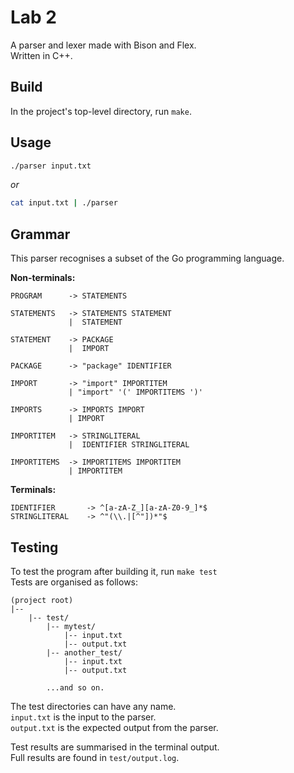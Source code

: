 # Lab 2
A parser and lexer made with Bison and Flex.  
Written in C++.

## Build
In the project's top-level directory, run `make`.  
## Usage
``` bash
./parser input.txt
```
_or_

``` bash
cat input.txt | ./parser
```

## Grammar
This parser recognises a subset of the Go programming language.  

**Non-terminals:**  
```
PROGRAM      -> STATEMENTS

STATEMENTS   -> STATEMENTS STATEMENT
             |  STATEMENT

STATEMENT    -> PACKAGE
             |  IMPORT

PACKAGE      -> "package" IDENTIFIER

IMPORT       -> "import" IMPORTITEM
             | "import" '(' IMPORTITEMS ')'

IMPORTS      -> IMPORTS IMPORT
             | IMPORT

IMPORTITEM   -> STRINGLITERAL
             |  IDENTIFIER STRINGLITERAL

IMPORTITEMS  -> IMPORTITEMS IMPORTITEM
             | IMPORTITEM
```

**Terminals:**  
```
IDENTIFIER       ->	^[a-zA-Z_][a-zA-Z0-9_]*$
STRINGLITERAL    -> ^"(\\.|[^"])*"$
```

## Testing
To test the program after building it, run `make test`  
Tests are organised as follows:  
```
(project root)
|--
    |-- test/
        |-- mytest/
            |-- input.txt
            |-- output.txt
        |-- another_test/
            |-- input.txt
            |-- output.txt

        ...and so on.
```

The test directories can have any name.  
`input.txt` is the input to the parser.  
`output.txt` is the expected output from the parser.  

Test results are summarised in the terminal output.  
Full results are found in `test/output.log`.  
